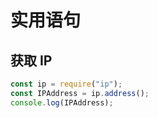 # 实用语句

## 获取 IP

```js
const ip = require("ip");
const IPAddress = ip.address();
console.log(IPAddress);
```
